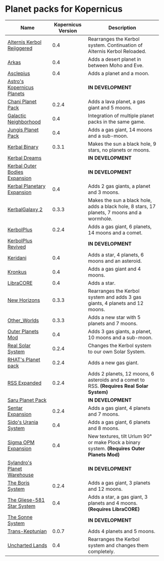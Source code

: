 # Planet packs for Kopernicus

| Name | Kopernicus Version | Description |
|------|--------------------|-------------|
| [Alternis Kerbol Rejiggered](http://forum.kerbalspaceprogram.com/threads/133562)        | 0.4   | Rearranges the Kerbol system. Continuation of Alternis Kerbol Reloaded.
| [Arkas](http://forum.kerbalspaceprogram.com/threads/134547)                             | 0.4   | Adds a desert planet in between Moho and Eve.
| [Asclepius](http://forum.kerbalspaceprogram.com/threads/126515)                         | 0.4   | Adds a planet and a moon.
| [Astro's Kopernicus Planets](http://forum.kerbalspaceprogram.com/threads/123454)        |       | **IN DEVELOPMENT**
| [Chani Planet Pack](http://forum.kerbalspaceprogram.com/threads/129073)                 | 0.2.4 | Adds a lava planet, a gas giant and 5 moons.
| [Galactic Neighborhood](http://forum.kerbalspaceprogram.com/threads/128856)             | 0.4   | Integration of multiple planet packs in the same game.
| [Jungis Planet Pack](http://forum.kerbalspaceprogram.com/threads/133898)                | 0.4   | Adds a gas giant, 14 moons and a sub-moon.
| [Kerbal Binary](http://forum.kerbalspaceprogram.com/threads/132733)                     | 0.3.1 | Makes the sun a black hole, 9 stars, no planets or moons.
| [Kerbal Dreams](http://forum.kerbalspaceprogram.com/threads/132304)                     |       | **IN DEVELOPMENT**
| [Kerbal Outer Bodies Expansion](http://forum.kerbalspaceprogram.com/threads/134098)     |       | **IN DEVELOPMENT**
| [Kerbal Planetary Expansion](https://kerbalstuff.com/mod/1140)                          | 0.4   | Adds 2 gas giants, a planet and 3 moons.
| [KerbalGalaxy 2](http://forum.kerbalspaceprogram.com/threads/125078)                    | 0.3.3 | Makes the sun a black hole, adds a black hole, 8 stars, 17 planets, 7 moons and a wormhole.
| [KerbolPlus](http://forum.kerbalspaceprogram.com/threads/118643)                        | 0.2.4 | Adds a gas giant, 6 planets, 14 moons and a comet.
| [KerbolPlus Revived](https://github.com/KillAshley/KPRevival)                           |       | **IN DEVELOPMENT**
| [Keridani](http://forum.kerbalspaceprogram.com/threads/136903)                          | 0.4   | Adds a star, 4 planets, 6 moons and an asteroid.
| [Kronkus](http://forum.kerbalspaceprogram.com/threads/132379)                           | 0.4   | Adds a gas giant and 4 moons.
| [LibraCORE](http://forum.kerbalspaceprogram.com/threads/137791)                         | 0.4   | Adds a star.
| [New Horizons](http://forum.kerbalspaceprogram.com/threads/114092)                      | 0.3.3 | Rearranges the Kerbol system and adds 3 gas giants, 4 planets and 12 moons.
| [Other_Worlds](http://forum.kerbalspaceprogram.com/threads/128695)                      | 0.3.3 | Adds a new star with 5 planets and 7 moons.
| [Outer Planets Mod](http://forum.kerbalspaceprogram.com/threads/104280)                 | 0.4   | Adds 3 gas giants, a planet, 10 moons and a sub-moon.
| [Real Solar System](http://forum.kerbalspaceprogram.com/threads/55145)                  | 0.2.4 | Changes the Kerbol system to our own Solar System.
| [RHAT's Planet pack](http://RPMKSP.COMOJ.COM)                                           | 0.2.4 | Adds a new gas giant.
| [RSS Expanded](http://forum.kerbalspaceprogram.com/threads/129098)                      | 0.2.4 | Adds 2 planets, 12 moons, 6 asteroids and a comet to RSS.  **(Requires Real Solar System)**
| [Saru Planet Pack](http://forum.kerbalspaceprogram.com/threads/132453)                  |       | **IN DEVELOPMENT**
| [Sentar Expansion](http://forum.kerbalspaceprogram.com/threads/130329)                  | 0.2.4 | Adds a gas giant, 4 planets and 7 moons.
| [Sido's Urania System](http://forum.kerbalspaceprogram.com/threads/66882)               | 0.4   | Adds a gas giant, 6 planets and 8 moons.
| [Sigma OPM Expansion](http://forum.kerbalspaceprogram.com/threads/112095)               | 0.4   | New textures, tilt Urlum 90° or make Plock a binary system.  **(Requires Outer Planets Mod)**
| [Sylandro's Planet Warehouse](http://forum.kerbalspaceprogram.com/threads/132467)       |       | **IN DEVELOPMENT**
| [The Boris System](http://forum.kerbalspaceprogram.com/threads/70018)                   | 0.2.4 | Adds a gas giant, 3 planets and 12 moons.
| [The Gliese-581 Star System](http://forum.kerbalspaceprogram.com/threads/137319)        | 0.4   | Adds a star, a gas giant, 3 planets and 4 moons.  **(Requires LibraCORE)**
| [The Sonne System](http://forum.kerbalspaceprogram.com/threads/137178)                  |       | **IN DEVELOPMENT**
| [Trans-Keptunian](http://forum.kerbalspaceprogram.com/threads/109125)                   | 0.0.7 | Adds 4 planets and 5 moons.
| [Uncharted Lands](http://forum.kerbalspaceprogram.com/threads/133416)                   | 0.4   | Rearranges the Kerbol system and changes them completely.
